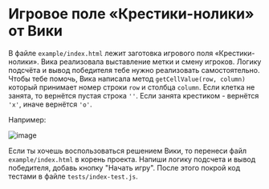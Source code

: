# Игровое поле «Крестики-нолики» от Вики

В файле `example/index.html` лежит заготовка игрового поля
«Крестики-нолики». Вика реализовала выставление метки и смену
игроков. Логику подсчёта и вывод победителя тебе нужно
реализовать самостоятельно. Чтобы тебе помочь, Вика написала
метод `getCellValue(row, column)` который принимает номер строки `row`
и столбца `column`. Если клетка не занята, то вернётся пустая строка
`''`. Если занята крестиком - вернётся `'x'`, иначе вернётся `'o'`.

Например:

![image](https://user-images.githubusercontent.com/1654243/38927727-232348ba-4320-11e8-8a5a-fd7126c3854f.png)

Если ты хочешь воспользоваться решением Вики, то перенеси файл
`example/index.html` в корень проекта. Напиши логику подсчета и
вывод победителя, добавь кнопку "Начать игру". После этого
покрой код тестами в файле `tests/index-test.js`.
